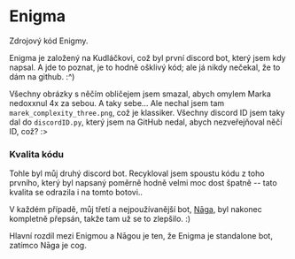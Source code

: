 # Enigma

Zdrojový kód Enigmy.

Enigma je založený na Kudláčkovi, což byl první discord bot, který jsem kdy
napsal. A jde to poznat, je to hodně ošklivý kód; ale já nikdy nečekal, že to
dám na github. :^)

Všechny obrázky s něčím obličejem jsem smazal, abych omylem Marka nedoxxnul 4x
za sebou. A taky sebe... Ale nechal jsem tam `marek_complexity_three.png`, což
je klassiker. Všechny discord ID jsem taky dal do `discordID.py`, který jsem na
GitHub nedal, abych nezveřejňoval něčí ID, což? :>


### Kvalita kódu

Tohle byl můj druhý discord bot. Recykloval jsem spoustu kódu z toho prvního,
který byl napsaný poměrně hodně velmi moc dost špatně -- tato kvalita se
odrazila i na tomto botovi.. 

V každém případě, můj třetí a nejpoužívanější bot,
[Nāga](https://github.com/relativehysteria/naga),
byl nakonec kompletně přepsán, takže tam už se to zlepšilo. :)

Hlavní rozdíl mezi Enigmou a Nāgou je ten, že Enigma je standalone bot, zatímco
Nāga je cog.
